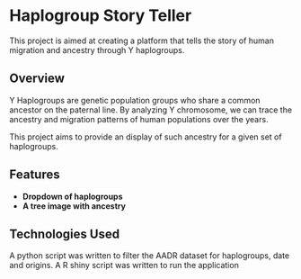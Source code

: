 # Haplogroup Story Teller

This project is aimed at creating a platform that tells the story of human migration and ancestry through Y haplogroups.

## Overview

Y Haplogroups are genetic population groups who share a common ancestor on the paternal line. By analyzing Y chromosome, we can trace the ancestry and migration patterns of human populations over the years.

This project aims to provide an display of such ancestry for a given set of haplogroups.

## Features

- **Dropdown of haplogroups**
- **A tree image with ancestry**


## Technologies Used

A python script was written to filter the AADR dataset for haplogroups, date and origins.
A R shiny script was written to run the application


 